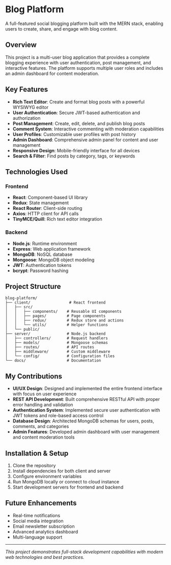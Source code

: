 # Blog Platform

A full-featured social blogging platform built with the MERN stack, enabling users to create, share, and engage with blog content.

## Overview

This project is a multi-user blog application that provides a complete blogging experience with user authentication, post management, and interactive features. The platform supports multiple user roles and includes an admin dashboard for content moderation.

## Key Features

- **Rich Text Editor**: Create and format blog posts with a powerful WYSIWYG editor
- **User Authentication**: Secure JWT-based authentication and authorization
- **Post Management**: Create, edit, delete, and publish blog posts
- **Comment System**: Interactive commenting with moderation capabilities
- **User Profiles**: Customizable user profiles with post history
- **Admin Dashboard**: Comprehensive admin panel for content and user management
- **Responsive Design**: Mobile-friendly interface for all devices
- **Search & Filter**: Find posts by category, tags, or keywords

## Technologies Used

### Frontend
- **React**: Component-based UI library
- **Redux**: State management
- **React Router**: Client-side routing
- **Axios**: HTTP client for API calls
- **TinyMCE/Quill**: Rich text editor integration

### Backend
- **Node.js**: Runtime environment
- **Express**: Web application framework
- **MongoDB**: NoSQL database
- **Mongoose**: MongoDB object modeling
- **JWT**: Authentication tokens
- **bcrypt**: Password hashing

## Project Structure

```
blog-platform/
├── client/                 # React frontend
│   ├── src/
│   │   ├── components/    # Reusable UI components
│   │   ├── pages/         # Page components
│   │   ├── redux/         # Redux store and actions
│   │   └── utils/         # Helper functions
│   └── public/
├── server/                # Node.js backend
│   ├── controllers/       # Request handlers
│   ├── models/            # Mongoose schemas
│   ├── routes/            # API routes
│   ├── middleware/        # Custom middleware
│   └── config/            # Configuration files
└── docs/                  # Documentation
```

## My Contributions

- **UI/UX Design**: Designed and implemented the entire frontend interface with focus on user experience
- **REST API Development**: Built comprehensive RESTful API with proper error handling and validation
- **Authentication System**: Implemented secure user authentication with JWT tokens and role-based access control
- **Database Design**: Architected MongoDB schemas for users, posts, comments, and categories
- **Admin Features**: Developed admin dashboard with user management and content moderation tools

## Installation & Setup

1. Clone the repository
2. Install dependencies for both client and server
3. Configure environment variables
4. Run MongoDB locally or connect to cloud instance
5. Start development servers for frontend and backend

## Future Enhancements

- Real-time notifications
- Social media integration
- Email newsletter subscription
- Advanced analytics dashboard
- Multi-language support

---

*This project demonstrates full-stack development capabilities with modern web technologies and best practices.*
